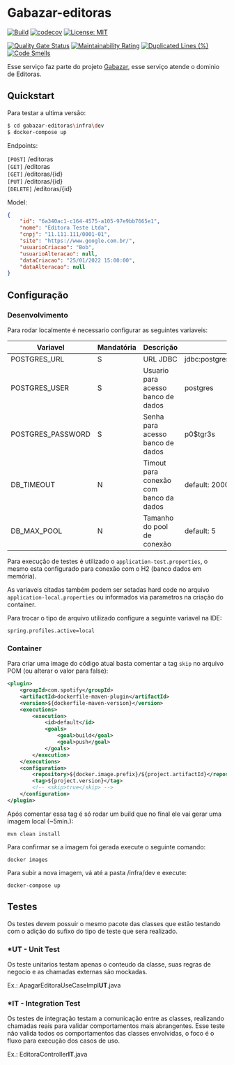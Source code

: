 # Gabazar-editoras
[![Build](https://github.com/gabazar/gabazar-editoras/actions/workflows/build.yml/badge.svg?branch=main)](https://github.com/gabazar/gabazar-editoras/actions/workflows/build.yml)
[![codecov](https://codecov.io/gh/gabazar/gabazar-editoras/branch/main/graph/badge.svg?token=6INNSA35FZ)](https://codecov.io/gh/gabazar/gabazar-editoras)
[![License: MIT](https://img.shields.io/badge/License-MIT-yellow.svg)](https://opensource.org/licenses/MIT)

[![Quality Gate Status](https://sonarcloud.io/api/project_badges/measure?project=gabazar_gabazar-editoras&metric=alert_status)](https://sonarcloud.io/summary/new_code?id=gabazar_gabazar-editoras) 
[![Maintainability Rating](https://sonarcloud.io/api/project_badges/measure?project=gabazar_gabazar-editoras&metric=sqale_rating)](https://sonarcloud.io/summary/new_code?id=gabazar_gabazar-editoras) 
[![Duplicated Lines (%)](https://sonarcloud.io/api/project_badges/measure?project=gabazar_gabazar-editoras&metric=duplicated_lines_density)](https://sonarcloud.io/summary/new_code?id=gabazar_gabazar-editoras) 
[![Code Smells](https://sonarcloud.io/api/project_badges/measure?project=gabazar_gabazar-editoras&metric=code_smells)](https://sonarcloud.io/summary/new_code?id=gabazar_gabazar-editoras)

Esse serviço faz parte do projeto [Gabazar](https://github.com/gabazar/gabazar), esse serviço atende o dominio de Editoras.

## Quickstart

Para testar a ultima versão:
```bash
$ cd gabazar-editoras\infra\dev
$ docker-compose up
```

Endpoints:

`[POST]` /editoras \
`[GET]` /editoras \
`[GET]` /editoras/{id} \
`[PUT]` /editoras/{id} \
`[DELETE]` /editoras/{id}

Model:
```json
{
    "id": "6a340ac1-c164-4575-a105-97e9bb7665e1",
    "nome": "Editora Teste Ltda",
    "cnpj": "11.111.111/0001-01",
    "site": "https://www.google.com.br/",
    "usuarioCriacao": "Bob",
    "usuarioAlteracao": null,
    "dataCriacao": "25/01/2022 15:00:00",
    "dataAlteracao": null
}
```

## Configuração

### Desenvolvimento

Para rodar localmente é necessario configurar as seguintes variaveis:

| Variavel          | Mandatória | Descrição | Exemplo |
| --                | --         | --        | --      |
| POSTGRES_URL      | S | URL JDBC  | jdbc:postgresql://localhost:5432/dev |
| POSTGRES_USER     | S | Usuario para acesso banco de dados     | postgres  | 
| POSTGRES_PASSWORD | S | Senha para acesso banco de dados       | p0$tgr3s  |
| DB_TIMEOUT        | N | Timout para conexão com banco da dados | default: 20000 |
| DB_MAX_POOL       | N | Tamanho do pool de conexão             | default: 5 |

Para execução de testes é utilizado o `application-test.properties`, o mesmo esta configurado para conexão com o H2 (banco dados em memória).

As variaveis citadas também podem ser setadas hard code no arquivo `application-local.properties` ou informados via parametros na criação do container.

Para trocar o tipo de arquivo utilizado configure a seguinte variavel na IDE:

```
spring.profiles.active=local
```

### Container

Para criar uma image do código atual basta comentar a tag `skip` no arquivo POM (ou alterar o valor para false):
```xml
<plugin>
    <groupId>com.spotify</groupId>
    <artifactId>dockerfile-maven-plugin</artifactId>
    <version>${dockerfile-maven-version}</version>
    <executions>
        <execution>
            <id>default</id>
            <goals>
                <goal>build</goal>
                <goal>push</goal>
            </goals>
        </execution>
    </executions>
    <configuration>
        <repository>${docker.image.prefix}/${project.artifactId}</repository>
        <tag>${project.version}</tag>
        <!-- <skip>true</skip> -->
    </configuration>
</plugin>
```

Após comentar essa tag é só rodar um build que no final ele vai gerar uma imagem local (~5min.):
```
mvn clean install
```

Para confirmar se a imagem foi gerada execute o seguinte comando:
```
docker images
```

Para subir a nova imagem, vá até a pasta /infra/dev e execute:
```
docker-compose up
```

## Testes

Os testes devem possuir o mesmo pacote das classes que estão testando com o adição do sufixo do tipo de teste que sera realizado.

### *UT - Unit Test
Os teste unitarios testam apenas o conteudo da classe, suas regras de negocio e as chamadas externas são mockadas.

Ex.: ApagarEditoraUseCaseImpl**UT**.java

### *IT - Integration Test
Os testes de integração testam a comunicação entre as classes, realizando chamadas reais para validar comportamentos mais abrangentes. Esse teste não valida todos os comportamentos das classes envolvidas, o foco é o fluxo para execução dos casos de uso.

Ex.: EditoraController**IT**.java
